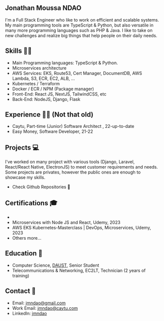 ## Jonathan Moussa NDAO

I'm a Full Stack Engineer who like to work on efficient and scalable systems. 
My main programming tools are TypeScript & Python, but also versatile in many more programming 
languages such as PHP & Java. I like to take on new challenges and realize big things that help
people on their daily needs.

## Skills ✍🏾

- Main Programming languages: TypeScript & Python.
- Microservices architecture
- AWS Services: EKS, Route53, Cert Manager, DocumentDB, AWS Lambda, S3, ECR, EC2, ALB, ...
- Kubernetes / Terraform
- Docker / ECR / NPM (Package manager)
- Front-End: React JS, NextJS, TailwindCSS, etc
- Back-End: NodeJS, Django, Flask

## Experience 👴🏾 (Not that old)

- Caytu, Part-time (Junior) Software Architect , 22-up-to-date 
- Easy Money, Software Developer, 21-22

## Projects 💻

I've worked on many project with various tools (Django, Laravel, React/React Native, ElectronJS) to meet
customer requirements and needs. Some projects are privates, however the public ones are enough to
showcase my skills.

- Check Github Repositories 🙂
  
## Certifications 🎓

- 
- Microservices with Node JS and React, Udemy, 2023
- AWS EKS Kubernetes-Masterclass | DevOps, Microservices, Udemy, 2023
- Others more... 

## Education 📖

- Computer Science, [DAUST](www.daust.org), Senior Student
- Telecommunications & Networking, EC2LT, Technician (2 years of training)

## Contact 📧

- Email: jmndao@gmail.com
- Work Email: jmndao@caytu.com
- LinkedIn: [jmndao](https://www.linkedin.com/in/jmndao/)
